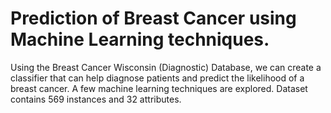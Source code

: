 # Prediction of Breast Cancer using Machine Learning techniques.
Using the Breast Cancer Wisconsin (Diagnostic) Database, we can create a classifier that can help diagnose patients and predict the likelihood of a breast cancer. A few machine learning techniques are explored.
Dataset contains 569 instances and 32 attributes.
